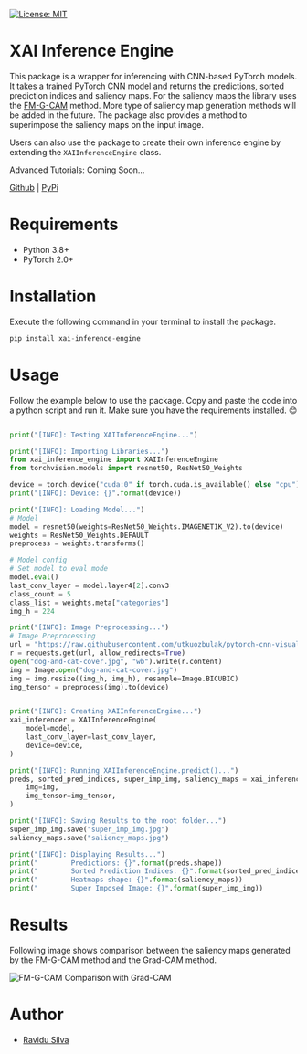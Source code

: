 [![License: MIT](https://img.shields.io/badge/License-MIT-yellow.svg)](https://opensource.org/licenses/MIT)

# XAI Inference Engine
This package is a wrapper for inferencing with CNN-based PyTorch models. It takes a trained PyTorch CNN model and returns the predictions, sorted prediction indices and saliency maps. For the saliency maps the library uses the [FM-G-CAM](https://pypi.org/project/xai-inference-engine/) method. More type of saliency map generation methods will be added in the future. The package also provides a method to superimpose the saliency maps on the input image.

Users can also use the package to create their own inference engine by extending the `XAIInferenceEngine` class.

Advanced Tutorials: Coming Soon...

[Github](https://github.com/SuienS/xai-inference-engine) | [PyPi](https://pypi.org/project/xai-inference-engine/)

# Requirements
- Python 3.8+
- PyTorch 2.0+


# Installation
Execute the following command in your terminal to install the package.
```python
pip install xai-inference-engine
```

# Usage
Follow the example below to use the package. Copy and paste the code into a python script and run it. Make sure you have the requirements installed. 😊

```python

print("[INFO]: Testing XAIInferenceEngine...")

print("[INFO]: Importing Libraries...")
from xai_inference_engine import XAIInferenceEngine
from torchvision.models import resnet50, ResNet50_Weights

device = torch.device("cuda:0" if torch.cuda.is_available() else "cpu")
print("[INFO]: Device: {}".format(device))

print("[INFO]: Loading Model...")
# Model
model = resnet50(weights=ResNet50_Weights.IMAGENET1K_V2).to(device)
weights = ResNet50_Weights.DEFAULT
preprocess = weights.transforms()

# Model config
# Set model to eval mode
model.eval()
last_conv_layer = model.layer4[2].conv3
class_count = 5
class_list = weights.meta["categories"]
img_h = 224

print("[INFO]: Image Preprocessing...")
# Image Preprocessing
url = "https://raw.githubusercontent.com/utkuozbulak/pytorch-cnn-visualizations/master/input_images/cat_dog.png"
r = requests.get(url, allow_redirects=True)
open("dog-and-cat-cover.jpg", "wb").write(r.content)
img = Image.open("dog-and-cat-cover.jpg")
img = img.resize((img_h, img_h), resample=Image.BICUBIC)
img_tensor = preprocess(img).to(device)


print("[INFO]: Creating XAIInferenceEngine...")
xai_inferencer = XAIInferenceEngine(
    model=model,
    last_conv_layer=last_conv_layer,
    device=device,
)

print("[INFO]: Running XAIInferenceEngine.predict()...")
preds, sorted_pred_indices, super_imp_img, saliency_maps = xai_inferencer.predict(
    img=img,
    img_tensor=img_tensor,
)

print("[INFO]: Saving Results to the root folder...")
super_imp_img.save("super_imp_img.jpg")
saliency_maps.save("saliency_maps.jpg")

print("[INFO]: Displaying Results...")
print("        Predictions: {}".format(preds.shape))
print("        Sorted Prediction Indices: {}".format(sorted_pred_indices.cpu().numpy()[:10]))
print("        Heatmaps shape: {}".format(saliency_maps))
print("        Super Imposed Image: {}".format(super_imp_img))

```
# Results
Following image shows comparison between the saliency maps generated by the FM-G-CAM method and the Grad-CAM method.

![FM-G-CAM Comparison with Grad-CAM](https://raw.githubusercontent.com/SuienS/xai-inference-engine/main/docs/images/fmgcam_vs_gradcam.png)

# Author
- [Ravidu Silva](https://www.linkedin.com/in/ravidu-silva/)
